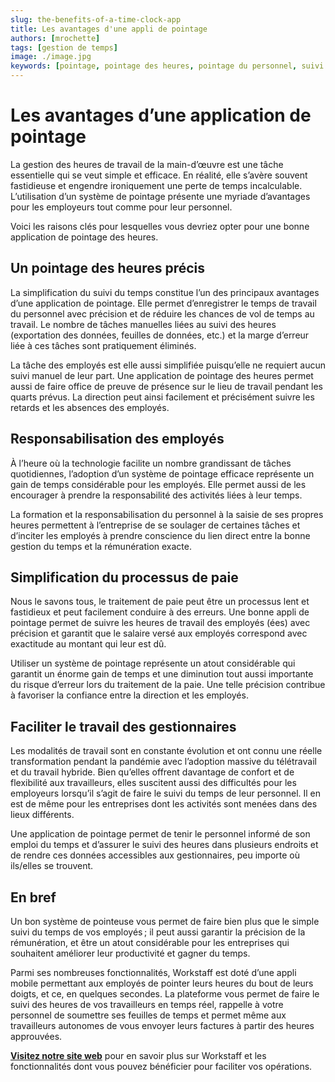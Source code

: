 ```yaml
---
slug: the-benefits-of-a-time-clock-app
title: Les avantages d'une appli de pointage
authors: [mrochette]
tags: [gestion de temps]
image: ./image.jpg
keywords: [pointage, pointage des heures, pointage du personnel, suivi des heures]
---
```



# Les avantages d’une application de pointage

La gestion des heures de travail de la main-d’œuvre est une tâche essentielle qui se veut simple et efficace. En réalité, elle s’avère souvent fastidieuse et engendre ironiquement une perte de temps incalculable. L’utilisation d’un système de pointage présente une myriade d’avantages pour les employeurs tout comme pour leur personnel.

Voici les raisons clés pour lesquelles vous devriez opter pour une bonne application de pointage des heures.

<!--truncate-->

## Un pointage des heures précis
La simplification du suivi du temps constitue l’un des principaux avantages d’une application de pointage. Elle permet d’enregistrer le temps de travail du personnel avec précision et de réduire les chances de vol de temps au travail.
Le nombre de tâches manuelles liées au suivi des heures (exportation des données, feuilles de données, etc.) et la marge d’erreur liée à ces tâches sont pratiquement éliminés.

La tâche des employés est elle aussi simplifiée puisqu’elle ne requiert aucun suivi manuel de leur part. Une application de pointage des heures permet aussi de faire office de preuve de présence sur le lieu de travail pendant les quarts prévus. La direction peut ainsi facilement et précisément suivre les retards et les absences des employés.

## Responsabilisation des employés
À l’heure où la technologie facilite un nombre grandissant de tâches quotidiennes, l’adoption d’un système de pointage efficace représente un gain de temps considérable pour les employés. Elle permet aussi de les encourager à prendre la responsabilité des activités liées à leur temps.

La formation et la responsabilisation du personnel à la saisie de ses propres heures permettent à l’entreprise de se soulager de certaines tâches et d’inciter les employés à prendre conscience du lien direct entre la bonne gestion du temps et la rémunération exacte.


## Simplification du processus de paie
Nous le savons tous, le traitement de paie peut être un processus lent et fastidieux et peut facilement conduire à des erreurs. Une bonne appli de pointage permet de suivre les heures de travail des employés (ées) avec précision et garantit que le salaire versé aux employés correspond avec exactitude au montant qui leur est dû.

Utiliser un système de pointage représente un atout considérable qui garantit un énorme gain de temps et une diminution tout aussi importante du risque d’erreur lors du traitement de la paie. Une telle précision contribue à favoriser la confiance entre la direction et les employés.


## Faciliter le travail des gestionnaires
Les modalités de travail sont en constante évolution et ont connu une réelle transformation pendant la pandémie avec l’adoption massive du télétravail et du travail hybride. Bien qu’elles offrent davantage de confort et de flexibilité aux travailleurs, elles suscitent aussi des difficultés pour les employeurs lorsqu’il s’agit de faire le suivi du temps de leur personnel. Il en est de même pour les entreprises dont les activités sont menées dans des lieux différents.

Une application de pointage permet de tenir le personnel informé de son emploi du temps et d’assurer le suivi des heures dans plusieurs endroits et de rendre ces données accessibles aux gestionnaires, peu importe où ils/elles se trouvent.


## En bref
Un bon système de pointeuse vous permet de faire bien plus que le simple suivi du temps de vos employés ; il peut aussi garantir la précision de la rémunération, et être un atout considérable pour les entreprises qui souhaitent améliorer leur productivité et gagner du temps.

Parmi ses nombreuses fonctionnalités, Workstaff est doté d’une appli mobile permettant aux employés de pointer leurs heures du bout de leurs doigts, et ce, en quelques secondes. La plateforme vous permet de faire le suivi des heures de vos travailleurs en temps réel, rappelle à votre personnel de soumettre ses feuilles de temps et permet même aux travailleurs autonomes de vous envoyer leurs factures à partir des heures approuvées.

[**Visitez notre site web**](https://workstaff.app/fr/) pour en savoir plus sur Workstaff et les fonctionnalités dont vous pouvez bénéficier pour faciliter vos opérations. 







